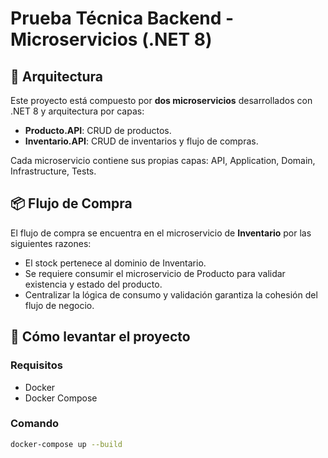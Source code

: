 # Prueba Técnica Backend - Microservicios (.NET 8)

## 🧱 Arquitectura

Este proyecto está compuesto por **dos microservicios** desarrollados con .NET 8 y arquitectura por capas:

- **Producto.API**: CRUD de productos.
- **Inventario.API**: CRUD de inventarios y flujo de compras.

Cada microservicio contiene sus propias capas: API, Application, Domain, Infrastructure, Tests.

## 📦 Flujo de Compra

El flujo de compra se encuentra en el microservicio de **Inventario** por las siguientes razones:

- El stock pertenece al dominio de Inventario.
- Se requiere consumir el microservicio de Producto para validar existencia y estado del producto.
- Centralizar la lógica de consumo y validación garantiza la cohesión del flujo de negocio.

## 🔧 Cómo levantar el proyecto

### Requisitos

- Docker
- Docker Compose

### Comando

```bash
docker-compose up --build
